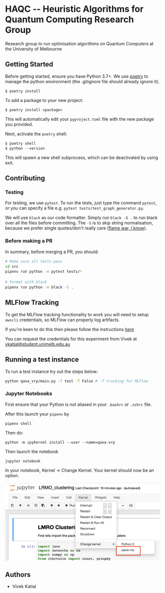 # HAQC -- Heuristic Algorithms for Quantum Computing Research Group

Research group to run optimisation algorithms on Quantum Computers at the University of Melbourne

## Getting Started

Before getting started, ensure you have Python 3.7+. We use [poetry](https://python-poetry.org/) to manage the python environment (the .gitignore file should already ignore it).

```{shell}
$ poetry install
```

To add a package to your new project:

```{shell}
$ poetry install <package>
```

This will automatically edit your `pyproject.toml` file with the new package you provided.

Next, activate the `poetry` shell:

```{shell}
$ poetry shell
$ python --version
```

This will spawn a new shell subprocess, which can be deactivated by using exit.

## Contributing

### Testing 

For testing, we use `pytest`. To run the tests, just type the command `pytest`, or you can specify a file e.g. `pytest tests/test_graph_generator.py`.

We will use `black` as our code formatter. Simply run `black -S .` to run black over all the files before committing. The `-S` is to skip string normalisation, because we prefer single quotes/don't really care ([flame war, I know](https://github.com/psf/black/issues/118)).

### Before making a PR

In summary, before merging a PR, you should:

```bash
# Make sure all tests pass
cd src
pipenv run python -m pytest tests/*

# Format with black
pipenv run python -m black -S .
```

## MLFlow Tracking

To get the MLFlow tracking functionality to work you will need to setup `awscli` credentials, so MLFlow can properly log artifacts.

If you're keen to do this then please follow the instructions [here](https://wiki-rcs.unimelb.edu.au/display/RCS/AWS+CLI)

You can request the credentials for this experiment from Vivek at vkatial@student.unimelb.edu.au

## Running a test instance

To run a test instance try out the steps below:

```bash
python qaoa_vrp/main.py -f test -T False # -T tracking for MLFlow
```

### Jupyter Notebooks

First ensure that your Python is _not_ aliased in your `.bashrc` or `.zshrc` file.

After this launch your `pipenv` by

```{shell}
pipenv shell
```

Then do:

```{shell}
python -m ipykernel install --user --name=qaoa-vrp
```

Then launch the notebook

```{shell}
jupyter notebook
```

In your notebook, Kernel -> Change Kernel. Your kernel should now be an option.

<img src='images/jupyter-install.png'/>

## Authors
- Vivek Katial
